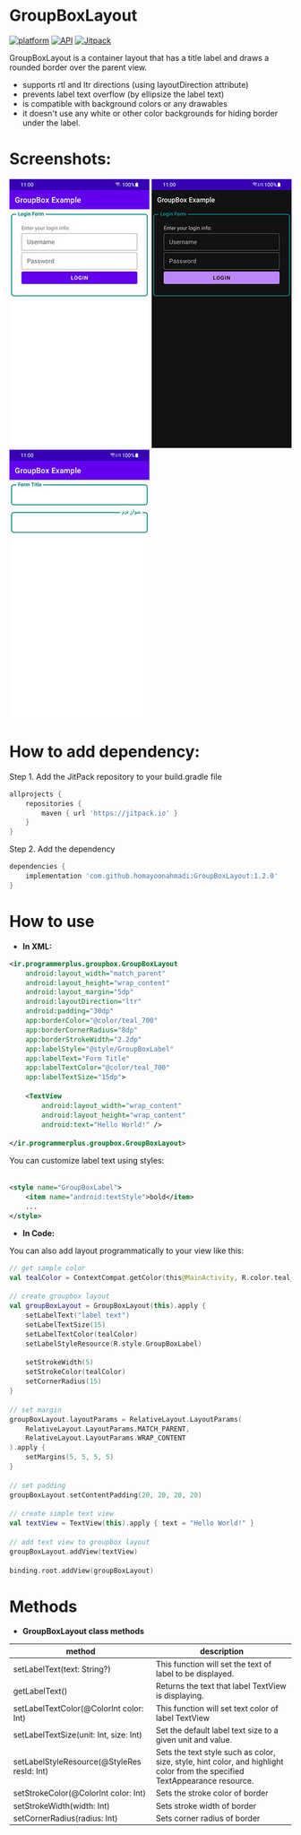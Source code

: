# GroupBoxLayout

[![platform](https://img.shields.io/badge/platform-Android-green.svg)](https://www.android.com)
[![API](https://img.shields.io/badge/API-17%2B-brightgreen.svg?style=flat)](https://android-arsenal.com/api?level=17)
[![Jitpack](https://jitpack.io/v/homayoonahmadi/GroupBoxLayout.svg)](https://jitpack.io/#homayoonahmadi/GroupBoxLayout)

GroupBoxLayout is a container layout that has a title label and draws a rounded border over the parent view. 
+ supports rtl and ltr directions (using layoutDirection attribute)
+ prevents label text overflow (by ellipsize the label text)
+ is compatible with background colors or any drawables
+ it doesn't use any white or other color backgrounds for hiding border under the label. 

# Screenshots:

![Preview 1](https://github.com/homayoonahmadi/GroupBoxLayout/blob/master/images/01.jpg)
![Preview 2](https://github.com/homayoonahmadi/GroupBoxLayout/blob/master/images/02.jpg)
![Preview 3](https://github.com/homayoonahmadi/GroupBoxLayout/blob/master/images/03.jpg)

# How to add dependency:

Step 1. Add the JitPack repository to your build.gradle file

```groovy
allprojects {
    repositories {
        maven { url 'https://jitpack.io' }
    }
}
```

Step 2. Add the dependency

```groovy
dependencies {
    implementation 'com.github.homayoonahmadi:GroupBoxLayout:1.2.0'
}
```

# How to use

+ **In XML:**

```xml
<ir.programmerplus.groupbox.GroupBoxLayout
    android:layout_width="match_parent"
    android:layout_height="wrap_content"
    android:layout_margin="5dp"
    android:layoutDirection="ltr"
    android:padding="30dp"
    app:borderColor="@color/teal_700"
    app:borderCornerRadius="8dp"
    app:borderStrokeWidth="2.2dp"
    app:labelStyle="@style/GroupBoxLabel"
    app:labelText="Form Title"
    app:labelTextColor="@color/teal_700"
    app:labelTextSize="15dp">

    <TextView
        android:layout_width="wrap_content"
        android:layout_height="wrap_content"
        android:text="Hello World!" />

</ir.programmerplus.groupbox.GroupBoxLayout>
```

You can customize label text using styles:

```xml

<style name="GroupBoxLabel">
    <item name="android:textStyle">bold</item>
    ...
</style>
```


+ **In Code:**

You can also add layout programmatically to your view like this:

```kotlin
// get sample color
val tealColor = ContextCompat.getColor(this@MainActivity, R.color.teal_700)

// create groupbox layout
val groupBoxLayout = GroupBoxLayout(this).apply {
    setLabelText("label text")
    setLabelTextSize(15)
    setLabelTextColor(tealColor)
    setLabelStyleResource(R.style.GroupBoxLabel)

    setStrokeWidth(5)
    setStrokeColor(tealColor)
    setCornerRadius(15)
}

// set margin
groupBoxLayout.layoutParams = RelativeLayout.LayoutParams(
    RelativeLayout.LayoutParams.MATCH_PARENT,
    RelativeLayout.LayoutParams.WRAP_CONTENT
).apply {
    setMargins(5, 5, 5, 5)
}

// set padding
groupBoxLayout.setContentPadding(20, 20, 20, 20)

// create simple text view
val textView = TextView(this).apply { text = "Hello World!" }

// add text view to groupbox layout
groupBoxLayout.addView(textView)

binding.root.addView(groupBoxLayout)
``` 

# Methods

+ **GroupBoxLayout class methods**

| method                                      | description                                                                                                                 |
|---------------------------------------------|-----------------------------------------------------------------------------------------------------------------------------|
| setLabelText(text: String?)                 | This function will set the text of label to be displayed.                                                                   |
| getLabelText()                              | Returns the text that label TextView is displaying.                                                                         |
| setLabelTextColor(@ColorInt color: Int)     | This function will set text color of label TextView                                                                         |
| setLabelTextSize(unit: Int, size: Int)      | Set the default label text size to a given unit and value.                                                                  |
| setLabelStyleResource(@StyleRes resId: Int) | Sets the text style such as color, size, style, hint color, and highlight color from the specified TextAppearance resource. |
| setStrokeColor(@ColorInt color: Int)        | Sets the stroke color of border                                                                                             |
| setStrokeWidth(width: Int)                  | Sets stroke width of border                                                                                                 |
| setCornerRadius(radius: Int)                | Sets corner radius of border                                                                                                |
